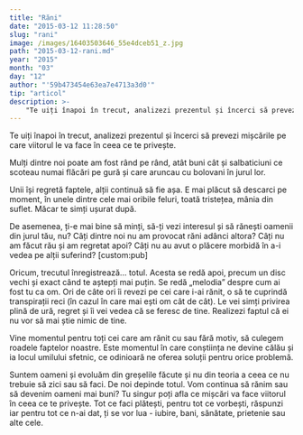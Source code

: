 ```yaml
---
title: "Răni"
date: "2015-03-12 11:28:50"
slug: "rani"
image: /images/16403503646_55e4dceb51_z.jpg
path: "2015-03-12-rani.md"
year: "2015"
month: "03"
day: "12"
author: "'59b473454e63ea7e4713a3d0'"
tip: "articol"
description: >-
    "Te uiți înapoi în trecut, analizezi prezentul și încerci să prevezi mișcările pe care viitorul le va face în ceea ce te privește.Mulți dintre noi poate am fost rând pe rând, atât buni cât și salbatic"
---
```

<div class="kg-card-markdown"><p>Te uiți înapoi în trecut, analizezi prezentul și încerci să prevezi mișcările pe care viitorul le va face în ceea ce te privește.</p>
<p>Mulți dintre noi poate am fost rând pe rând, atât buni cât și salbaticiuni ce scoteau numai flăcări pe gură și care aruncau cu bolovani în jurul lor.</p>
<p>Unii își regretă faptele, alții continuă să fie așa. E mai plăcut să descarci pe moment, în unele dintre cele mai oribile feluri, toată tristețea, mânia din suflet. Măcar te simți ușurat după.</p>
<p>De asemenea, ți-e mai bine să minți, să-ți vezi interesul și să rănești oamenii din jurul tău, nu? Câți dintre noi nu am provocat răni adânci altora? Câți nu am făcut rău și am regretat apoi? Câți nu au avut o plăcere morbidă în a-i vedea pe alții suferind? [custom:pub]</p>
<p>Oricum, trecutul înregistrează... totul. Acesta se redă apoi, precum un disc vechi și exact când te aștepți mai puțin. Se redă „melodia” despre cum ai fost tu ca om. Ori de câte ori îi revezi pe cei care i-ai rănit, o să te cuprindă transpirații reci (în cazul în care mai ești om cât de cât). Le vei simți privirea plină de ură, regret și îi vei vedea că se feresc de tine. Realizezi faptul că ei nu vor să mai știe nimic de tine.</p>
<p>Vine momentul pentru toți cei care am rănit cu sau fără motiv, să culegem roadele faptelor noastre. Este momentul în care conștiința ne devine călău și ia locul umilului sfetnic, ce odinioară ne oferea soluții pentru orice problemă.</p>
<p>Suntem oameni și evoluăm din greșelile făcute și nu din teoria a ceea ce nu trebuie să zici sau să faci. De noi depinde totul. Vom continua să rănim sau să devenim oameni mai buni? Tu singur poți afla ce mișcări va face viitorul în ceea ce te privește. Tot ce faci plătești, pentru tot ce vorbești, răspunzi iar pentru tot ce n-ai dat, ți se vor lua - iubire, bani, sănătate, prietenie sau alte cele.</p>
</div>
    